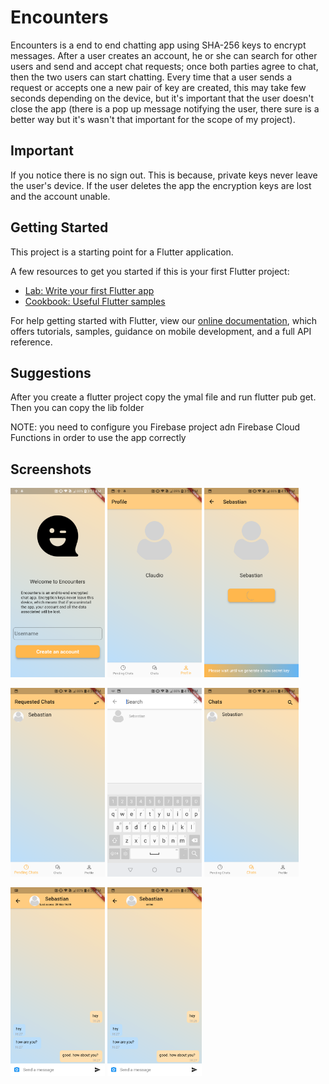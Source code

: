 # Encounters

Encounters is a end to end chatting app using SHA-256 keys to encrypt messages. After a user creates an account, he or she can search for other users and send and accept chat requests; once both parties agree to chat, then the two users can start chatting.
Every time that a user sends a request or accepts one a new pair of key are created, this may take few seconds
depending on the device, but it's important that the user doesn't close the app (there is a pop up message notifying the user,
there sure is a better way but it's wasn't that important for the scope of my project). 

## Important
If you notice there is no sign out. This is because, private keys never leave the user's device. If the user deletes the app the encryption keys are lost and the account unable. 

## Getting Started

This project is a starting point for a Flutter application.

A few resources to get you started if this is your first Flutter project:

- [Lab: Write your first Flutter app](https://flutter.dev/docs/get-started/codelab)
- [Cookbook: Useful Flutter samples](https://flutter.dev/docs/cookbook)

For help getting started with Flutter, view our
[online documentation](https://flutter.dev/docs), which offers tutorials,
samples, guidance on mobile development, and a full API reference.

## Suggestions

After you create a flutter project copy the ymal file and run flutter pub get.
Then you can copy the lib folder

NOTE: you need to configure you Firebase project adn Firebase Cloud Functions in order to use the app correctly

## Screenshots

<p>
<img src="Screenshots/WelcomePage.png" width="30%" height="30%" >
<img src="Screenshots/ProfilePage.png" width="30%" height="30%" >
<img src="Screenshots/OthersPage.png" width="30%" height="30%" >
</p>

<p>
<img src="Screenshots/RequestedPage.png" width="30%" height="30%" >
<img src="Screenshots/SearchPage.png" width="30%" height="30%" >
<img src="Screenshots/ChatPage.png" width="30%" height="30%" >
</p>
<p>
<img src="Screenshots/ChattingLastPage.png" width="30%" height="30%" >
<img src="Screenshots/ChattingOnlinePage.png" width="30%" height="30%" >
</p>
